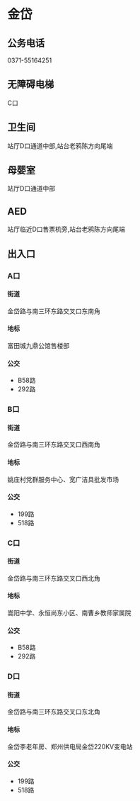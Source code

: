 # 金岱

## 公务电话

0371-55164251

## 无障碍电梯

C口

## 卫生间

站厅D口通道中部,站台老鸦陈方向尾端

## 母婴室

站厅D口通道中部

## AED

站厅临近D口售票机旁,站台老鸦陈方向尾端

## 出入口

### A口

#### 街道

金岱路与南三环东路交叉口东南角

#### 地标

富田城九鼎公馆售楼部

#### 公交

- B58路
- 292路

### B口

#### 街道

金岱路与南三环东路交叉口西南角

#### 地标

姚庄村党群服务中心、宽广洁具批发市场

#### 公交

- 199路
- 518路

### C口

#### 街道

金岱路与南三环东路交叉口西北角

#### 地标

嵩阳中学、永恒尚东小区、南曹乡教师家属院

#### 公交

- B58路
- 292路

### D口

#### 街道

金岱路与南三环东路交叉口东北角

#### 地标

金岱李老年房、郑州供电局金岱220KV变电站

#### 公交

- 199路
- 518路

